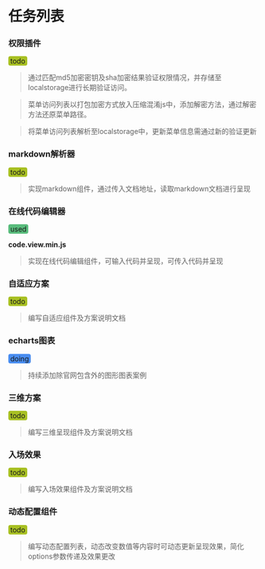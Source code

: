 # 任务列表

### 权限插件

<span style="background: #a8c023;padding:1px 4px;border-radius: 4px;">todo</span>

> 通过匹配md5加密密钥及sha加密结果验证权限情况，并存储至localstorage进行长期验证访问。

> 菜单访问列表以打包加密方式放入压缩混淆js中，添加解密方法，通过解密方法还原菜单路径。

> 将菜单访问列表解析至localstorage中，更新菜单信息需通过新的验证更新

### markdown解析器

<span style="background: #a8c023;padding:1px 4px;border-radius: 4px;">todo</span>

> 实现markdown组件，通过传入文档地址，读取markdown文档进行呈现

### 在线代码编辑器

<span style="background: #59bc7c;padding:1px 4px;border-radius: 4px;">used</span>

<strong>code.view.min.js</strong>

> 实现在线代码编辑组件，可输入代码并呈现，可传入代码并呈现

### 自适应方案

<span style="background: #a8c023;padding:1px 4px;border-radius: 4px;">todo</span>

> 编写自适应组件及方案说明文档

### echarts图表

<span style="background: #498df0;padding:1px 4px;border-radius: 4px;">doing</span>

> 持续添加除官网包含外的图形图表案例

### 三维方案

<span style="background: #a8c023;padding:1px 4px;border-radius: 4px;">todo</span>

> 编写三维呈现组件及方案说明文档

### 入场效果

<span style="background: #a8c023;padding:1px 4px;border-radius: 4px;">todo</span>

> 编写入场效果组件及方案说明文档

### 动态配置组件

<span style="background: #a8c023;padding:1px 4px;border-radius: 4px;">todo</span>

> 编写动态配置列表，动态改变数值等内容时可动态更新呈现效果，简化options参数传递及效果更改